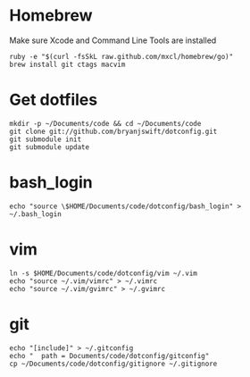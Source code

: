 # Homebrew

Make sure Xcode and Command Line Tools are installed

```
ruby -e "$(curl -fsSkL raw.github.com/mxcl/homebrew/go)"
brew install git ctags macvim
```

# Get dotfiles

```
mkdir -p ~/Documents/code && cd ~/Documents/code
git clone git://github.com/bryanjswift/dotconfig.git
git submodule init
git submodule update
```

# bash_login

`echo "source \$HOME/Documents/code/dotconfig/bash_login" > ~/.bash_login`

# vim

```
ln -s $HOME/Documents/code/dotconfig/vim ~/.vim
echo "source ~/.vim/vimrc" > ~/.vimrc
echo "source ~/.vim/gvimrc" > ~/.gvimrc
```

# git

```
echo "[include]" > ~/.gitconfig
echo "  path = Documents/code/dotconfig/gitconfig"
cp ~/Documents/code/dotconfig/gitignore ~/.gitignore
```
